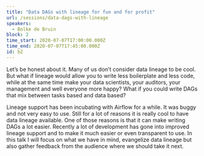 ```yaml
---
title: "Data DAGs with lineage for fun and for profit"
url: /sessions/data-dags-with-lineage
speakers:
  - Bolke de Bruin
block: 2
time_start: 2020-07-07T17:00:00.000Z
time_end: 2020-07-07T17:45:00.000Z
id: b2
---
```


Let’s be honest about it. Many of us don’t consider data lineage to be cool. But what if lineage would allow you to write less boilerplate and less code, while at the same time make your data scientists, your auditors, your management and well everyone more happy? What if you could write DAGs that mix between tasks based and data based?
<!--more-->

Lineage support has been incubating with Airflow for a while. It was buggy and not very easy to use. Still for a lot of reasons it is really cool to have data lineage available. One of those reasons is that it can make writing DAGs a lot easier. Recently a lot of development has gone into improved lineage support and to make it much easier or even transparent to use. In this talk I will focus on what we have in mind, evangelize data lineage but also gather feedback from the audience where we should take it next.